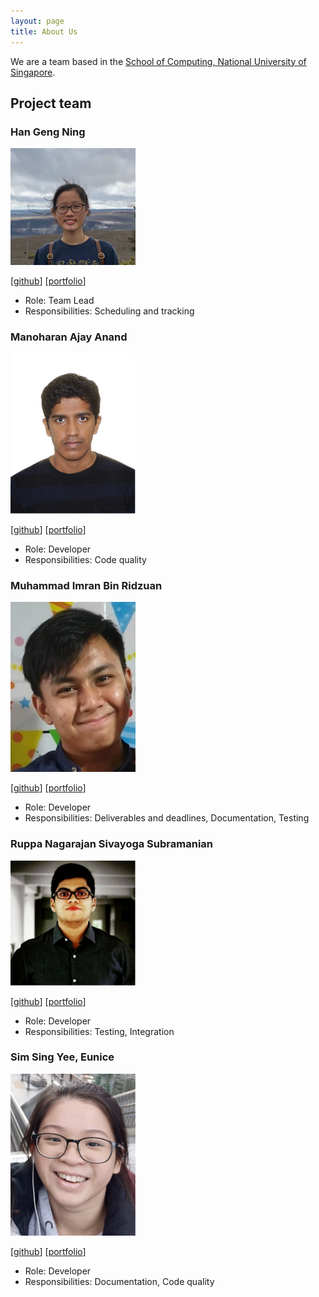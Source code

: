 ```yaml
---
layout: page
title: About Us
---
```


We are a team based in the [School of Computing, National University of Singapore](http://www.comp.nus.edu.sg).

## Project team

### Han Geng Ning

<img src="images/zognin.png" width="200px">

[[github](http://github.com/zognin)]
[[portfolio](team/zognin.md)]

* Role: Team Lead
* Responsibilities: Scheduling and tracking

### Manoharan Ajay Anand

<img src="images/manoharan-ajay-anand.png" width="200px">

[[github](http://github.com/Manoharan-Ajay-Anand)]
[[portfolio](team/manoharan-ajay-anand.md)]

* Role: Developer
* Responsibilities: Code quality

### Muhammad Imran Bin Ridzuan

<img src="images/imranr2.png" width="200px">

[[github](http://github.com/Imranr2)]
[[portfolio](team/imranr2.md)]

* Role: Developer
* Responsibilities: Deliverables and deadlines, Documentation, Testing

### Ruppa Nagarajan Sivayoga Subramanian

<img src="images/sivayogasubramanian.png" width="200px">

[[github](http://github.com/sivayogasubramanian)] [[portfolio](team/sivayogasubramanian.md)]

* Role: Developer
* Responsibilities: Testing, Integration

### Sim Sing Yee, Eunice

<img src="images/eunicesim142.png" width="200px">

[[github](http://github.com/EuniceSim142)]
[[portfolio](team/eunicesim142.md)]

* Role: Developer
* Responsibilities: Documentation, Code quality
